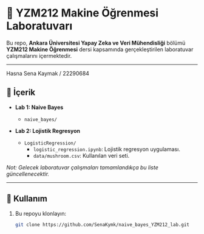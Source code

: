 # 🧠 YZM212 Makine Öğrenmesi Laboratuvarı

Bu repo, **Ankara Üniversitesi Yapay Zeka ve Veri Mühendisliği** bölümü **YZM212 Makine Öğrenmesi** dersi kapsamında gerçekleştirilen laboratuvar çalışmalarını içermektedir.

---
Hasna Sena Kaymak / 22290684

## 📂 İçerik

- **Lab 1: Naive Bayes**
  - `naive_bayes/`

- **Lab 2: Lojistik Regresyon**
  - `LogisticRegression/`
    - `logistic_regression.ipynb`: Lojistik regresyon uygulaması.
    - `data/mushroom.csv`: Kullanılan veri seti.

*Not: Gelecek laboratuvar çalışmaları tamamlandıkça bu liste güncellenecektir.*

---

## 🚀 Kullanım

1. Bu repoyu klonlayın:

   ```bash
   git clone https://github.com/SenaKymk/naive_bayes_YZM212_lab.git
